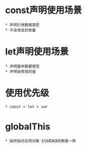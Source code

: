 # const声明使用场景
    * 声明引用数据类型
    * 不会改变的常量
# let声明使用场景
    * 声明基本数据类型
    * 声明会修改的值
# 使用优先级    
    * const > let > var
# globalThis 
    * 始终指向全局对象 ES6和NODE都是一样